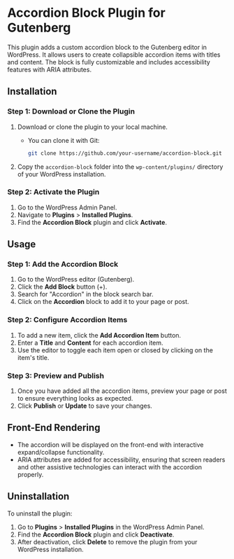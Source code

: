 # Accordion Block Plugin for Gutenberg

This plugin adds a custom accordion block to the Gutenberg editor in WordPress. It allows users to create collapsible accordion items with titles and content. The block is fully customizable and includes accessibility features with ARIA attributes.

## Installation

### Step 1: Download or Clone the Plugin

1. Download or clone the plugin to your local machine.
    - You can clone it with Git:
      ```bash
      git clone https://github.com/your-username/accordion-block.git
      ```

2. Copy the `accordion-block` folder into the `wp-content/plugins/` directory of your WordPress installation.

### Step 2: Activate the Plugin

1. Go to the WordPress Admin Panel.
2. Navigate to **Plugins** > **Installed Plugins**.
3. Find the **Accordion Block** plugin and click **Activate**.

## Usage

### Step 1: Add the Accordion Block

1. Go to the WordPress editor (Gutenberg).
2. Click the **Add Block** button (+).
3. Search for "Accordion" in the block search bar.
4. Click on the **Accordion** block to add it to your page or post.

### Step 2: Configure Accordion Items

1. To add a new item, click the **Add Accordion Item** button.
2. Enter a **Title** and **Content** for each accordion item.
3. Use the editor to toggle each item open or closed by clicking on the item's title.

### Step 3: Preview and Publish

1. Once you have added all the accordion items, preview your page or post to ensure everything looks as expected.
2. Click **Publish** or **Update** to save your changes.

## Front-End Rendering

- The accordion will be displayed on the front-end with interactive expand/collapse functionality.
- ARIA attributes are added for accessibility, ensuring that screen readers and other assistive technologies can interact with the accordion properly.

## Uninstallation

To uninstall the plugin:

1. Go to **Plugins** > **Installed Plugins** in the WordPress Admin Panel.
2. Find the **Accordion Block** plugin and click **Deactivate**.
3. After deactivation, click **Delete** to remove the plugin from your WordPress installation.

